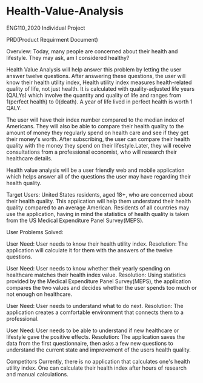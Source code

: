 # Health-Value-Analysis
ENG110_2020 Individual Project

PRD(Product Requirment Document)

Overview:
  Today, many people are concerned about their health and lifestyle. They may ask, am I considered healthy?
	
  Health Value Analysis will help answer this problem by letting the user answer twelve questions. After answering these questions, the user will know their health utility index, Health utility index measures health-related quality of  life, not just health. It is calculated with quality-adjusted life years (QALYs) which involve the quantity and quality of life and ranges from 1(perfect health) to 0(death). A year of life lived in perfect health is worth 1 QALY.
	
  The user will have their index number compared to the median index of Americans. They will also be able to compare their health quality to the amount of money they regularly spend on health care and see if they get their money's worth. After subscribing, the user can compare their health quality with the money they spend on their lifestyle.Later,                                                                                                                                                                                                                                            they will receive consultations from a professional economist, who will research their healthcare details.
	
  Health value analysis will be a user friendly web and mobile application which helps answer all of the questions the user may have regarding their health quality.

Target Users:
	United States residents, aged 18+, who are concerned about their health quality. This application will help them understand their health quality compared to an average American. 
	Residents of all countries may use the application, having in mind the statistics of health quality is taken from the US Medical Expenditure Panel Survey(MEPS). 

User Problems Solved:

User Need: User needs to know their health utility index.
Resolution: The application will calculate it for them with the answers of the twelve questions.

User Need: User needs to know whether their yearly spending on healthcare matches their health index value.
Resolution: Using statistics provided by the Medical Expenditure Panel Survey(MEPS), the application compares the two values and decides whether the user spends too much or not enough on healthcare.

User Need: User needs to understand what to do next.
Resolution: The application creates a comfortable environment that connects them to a professional.

User Need: User needs to be able to understand if new healthcare or lifestyle gave the positive effects.
Resolution: The application saves the data from the first questionnaire, then asks a few new questions to understand the current state and improvement of the users health quality.

Competitors
	Currently, there is no application that calculates one's health utility index. One can calculate their health index after hours of research and manual calculations.

